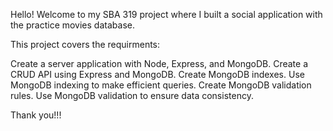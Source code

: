 Hello! Welcome to my SBA 319 project where I built a social application with the practice movies database.

This project covers the requirments:

Create a server application with Node, Express, and MongoDB.
Create a CRUD API using Express and MongoDB.
Create MongoDB indexes.
Use MongoDB indexing to make efficient queries.
Create MongoDB validation rules.
Use MongoDB validation to ensure data consistency.


Thank you!!!
